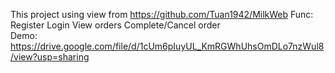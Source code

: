 This project using view from https://github.com/Tuan1942/MilkWeb
Func:
  Register
  Login
  View orders
  Complete/Cancel order   
Demo: https://drive.google.com/file/d/1cUm6pIuyUL_KmRGWhUhsOmDLo7nzWul8/view?usp=sharing
